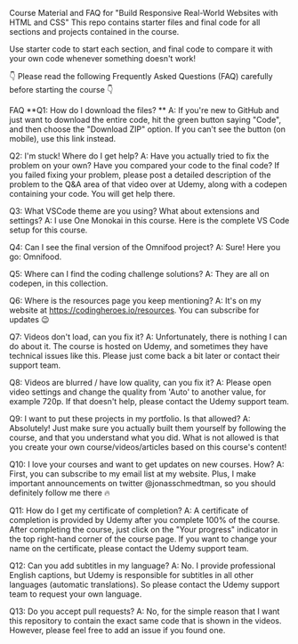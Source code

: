 Course Material and FAQ for "Build Responsive Real-World Websites with HTML and CSS"
This repo contains starter files and final code for all sections and projects contained in the course.

Use starter code to start each section, and final code to compare it with your own code whenever something doesn't work!

👇 Please read the following Frequently Asked Questions (FAQ) carefully before starting the course 👇

FAQ
**Q1: How do I download the files?
**
A: If you're new to GitHub and just want to download the entire code, hit the green button saying "Code", and then choose the "Download ZIP" option. If you can't see the button (on mobile), use this link instead.

Q2: I'm stuck! Where do I get help?
A: Have you actually tried to fix the problem on your own? Have you compared your code to the final code? If you failed fixing your problem, please post a detailed description of the problem to the Q&A area of that video over at Udemy, along with a codepen containing your code. You will get help there.

Q3: What VSCode theme are you using? What about extensions and settings?
A: I use One Monokai in this course. Here is the complete VS Code setup for this course.

Q4: Can I see the final version of the Omnifood project?
A: Sure! Here you go: Omnifood.

Q5: Where can I find the coding challenge solutions?
A: They are all on codepen, in this collection.

Q6: Where is the resources page you keep mentioning?
A: It's on my website at https://codingheroes.io/resources. You can subscribe for updates 😉

Q7: Videos don't load, can you fix it?
A: Unfortunately, there is nothing I can do about it. The course is hosted on Udemy, and sometimes they have technical issues like this. Please just come back a bit later or contact their support team.

Q8: Videos are blurred / have low quality, can you fix it?
A: Please open video settings and change the quality from 'Auto' to another value, for example 720p. If that doesn't help, please contact the Udemy support team.

Q9: I want to put these projects in my portfolio. Is that allowed?
A: Absolutely! Just make sure you actually built them yourself by following the course, and that you understand what you did. What is not allowed is that you create your own course/videos/articles based on this course's content!

Q10: I love your courses and want to get updates on new courses. How?
A: First, you can subscribe to my email list at my website. Plus, I make important announcements on twitter @jonasschmedtman, so you should definitely follow me there 🔥

Q11: How do I get my certificate of completion?
A: A certificate of completion is provided by Udemy after you complete 100% of the course. After completing the course, just click on the "Your progress" indicator in the top right-hand corner of the course page. If you want to change your name on the certificate, please contact the Udemy support team.

Q12: Can you add subtitles in my language?
A: No. I provide professional English captions, but Udemy is responsible for subtitles in all other languages (automatic translations). So please contact the Udemy support team to request your own language.

Q13: Do you accept pull requests?
A: No, for the simple reason that I want this repository to contain the exact same code that is shown in the videos. However, please feel free to add an issue if you found one.
